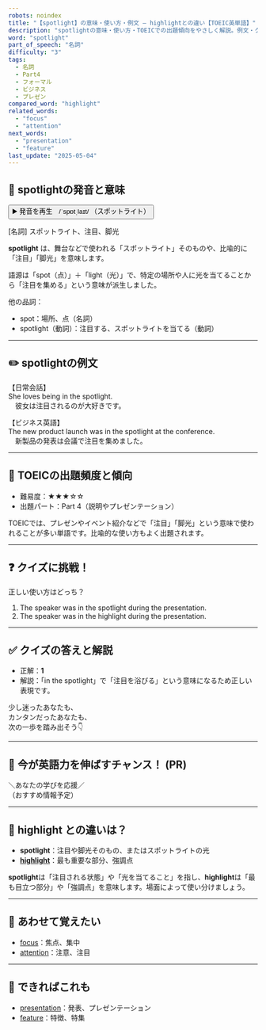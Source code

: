 ```yaml
---
robots: noindex
title: "【spotlight】の意味・使い方・例文 ― highlightとの違い【TOEIC英単語】"
description: "spotlightの意味・使い方・TOEICでの出題傾向をやさしく解説。例文・クイズ付きでhighlightとの違いもわかりやすく学べます。"
word: "spotlight"
part_of_speech: "名詞"
difficulty: "3"
tags:
  - 名詞
  - Part4
  - フォーマル
  - ビジネス
  - プレゼン
compared_word: "highlight"
related_words:
  - "focus"
  - "attention"
next_words:
  - "presentation"
  - "feature"
last_update: "2025-05-04"
---
```


## 🔰 spotlightの発音と意味

<button class="play-audio" onclick="playTTS('spotlight')">
  <span class="play-audio-main">
    ▶️ 発音を再生　/ˈspɒtˌlaɪt/
  </span>
  <span class="play-audio-sub">
    （スポットライト）
  </span>
</button>

[名詞] スポットライト、注目、脚光

**spotlight** は、舞台などで使われる「スポットライト」そのものや、比喩的に「注目」「脚光」を意味します。

語源は「spot（点）」＋「light（光）」で、特定の場所や人に光を当てることから「注目を集める」という意味が派生しました。

他の品詞：  
- spot：場所、点（名詞）
- spotlight（動詞）：注目する、スポットライトを当てる（動詞）

---

## ✏️ spotlightの例文

【日常会話】  
She loves being in the spotlight.  
　彼女は注目されるのが大好きです。

【ビジネス英語】  
The new product launch was in the spotlight at the conference.  
　新製品の発表は会議で注目を集めました。

---

## 🎯 TOEICの出題頻度と傾向

- 難易度：★★★☆☆
- 出題パート：Part 4（説明やプレゼンテーション）

TOEICでは、プレゼンやイベント紹介などで「注目」「脚光」という意味で使われることが多い単語です。比喩的な使い方もよく出題されます。

---

## ❓ クイズに挑戦！

正しい使い方はどっち？

1. The speaker was in the spotlight during the presentation.  
2. The speaker was in the highlight during the presentation.

---

## ✅ クイズの答えと解説

- 正解：**1**
- 解説：「in the spotlight」で「注目を浴びる」という意味になるため正しい表現です。

少し迷ったあなたも、  
カンタンだったあなたも、  
次の一歩を踏み出そう👇️

---

## 🚀 今が英語力を伸ばすチャンス！ (PR)

<div class="info-center">
＼あなたの学びを応援／<br>  
（おすすめ情報予定）
</div>

---

## 🤔  highlight との違いは？

- **spotlight**：注目や脚光そのもの、またはスポットライトの光
- **[highlight](/highlight)**：最も重要な部分、強調点

**spotlight**は「注目される状態」や「光を当てること」を指し、**highlight**は「最も目立つ部分」や「強調点」を意味します。場面によって使い分けましょう。

---

## 🧩 あわせて覚えたい

- [focus](/focus)：焦点、集中
- [attention](/attention)：注意、注目

---

## 📖 できればこれも

- [presentation](/presentation)：発表、プレゼンテーション
- [feature](/feature)：特徴、特集

<!-- cvid: aid20_bid37 -->
